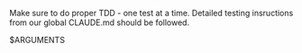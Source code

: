 Make sure to do proper TDD - one test at a time.
Detailed testing insructions from our global CLAUDE.md should be followed.

$ARGUMENTS
